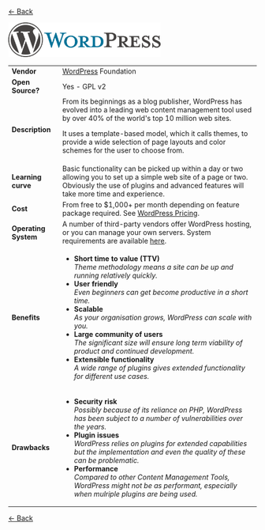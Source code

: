 <a href="readme.md"><- Back</a>

 <a href="https://www.wordpress.com"><img src='WordPress-cropped-logo.png' height='70'></a>
 <table>
  <tr>
    <td><b>Vendor</td>
    <td><a href="https://www.wordpress.com">WordPress</a> Foundation</td>
  </tr>
  <tr>
    <td><b>Open Source?</td>
    <td>Yes - GPL v2</td>
  </tr>
  <tr>
    <td><b>Description</td>
    <td>From its beginnings as a blog publisher, WordPress has evolved into a leading web content management tool used by over 40% of the world's top 10 million web sites.<p>It uses a template-based model, which it calls themes, to provide a wide selection of page layouts and color schemes for the user to choose from.</td>
  </tr> 
  <tr>
    <td><b>Learning curve</td>
    <td>Basic functionality can be picked up within a day or two allowing you to set up a simple web site of a page or two. Obviously the use of plugins and advanced features will take more time and experience.</td>
  </tr> 
  <tr>
    <td><b>Cost</td>
    <td>From free to $1,000+ per month depending on feature package required. See <a href="https://www.wordpress.com/pricing">WordPress Pricing</a>. </td>
  </tr>
  <tr>
    <td><b>Operating System</td>
    <td>A number of third-party vendors offer WordPress hosting, or you can manage your own servers. System requirements are available <a href="https://wordpress.org/about/requirements/">here</a>.</td>
  </tr> 
  <tr>
    <td><b>Benefits</td>
  <td>
    <ul>
      <li><b>Short time to value (TTV)</b><br><i>Theme methodology means a site can be up and running relatively quickly.</i></li>
      <li><b>User friendly</b><br><i>Even beginners can get become productive in a short time.</i></li>
	  <li><b>Scalable</b><br><i>As your organisation grows, WordPress can scale with you.</i></li> 
	  <li><b>Large community of users</b> <br><i>The significant size will ensure long term viability of product and continued development.</i></li>
      <li><b>Extensible functionality</b><br><i>A wide range of plugins gives extended functionality for different use cases.</i></li>
    </ul>
  </td>
</tr>
<tr>
  <td><b>Drawbacks</td>
  <td>
    <ul>
      <li><b>Security risk</b><br><i>Possibly because of its reliance on PHP, WordPress has been subject to a number of vulnerabilities over the years.</i></li>
      <li><b>Plugin issues</b><br><i>WordPress relies on plugins for extended capabilities but the implementation and even the quality of these can be problematic.</i></li>
      <li><b>Performance</b><br><i>Compared to other Content Management Tools, WordPress might not be as performant, especially when mulriple plugins are being used.</i></li>
    </ul>
  </td> 
</tr>
</table>
<a href="readme.md"><- Back</a>

